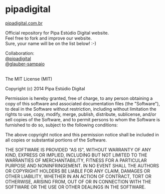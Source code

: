 pipadigital
===========

<a href="http://pipadigital.com.br">pipadigital.com.br</a>
<br/> 

Official repository for Pipa Estúdio Digital website.
<br/>Feel free to fork and improve our website. 
<br/>Sure, your name will be on the list below! :-)

Collaboration:
<br/>
<a href="https://github.com/pipadigital">@pipadigital</a>
<br/>
<a href="http://github.com/glauber-sampaio">@glauber-sampaio</a>
<br/>
<br/>
<p>The MIT License (MIT)

Copyright (c) 2014 Pipa Estúdio Digital

Permission is hereby granted, free of charge, to any person obtaining a copy
of this software and associated documentation files (the "Software"), to deal
in the Software without restriction, including without limitation the rights
to use, copy, modify, merge, publish, distribute, sublicense, and/or sell
copies of the Software, and to permit persons to whom the Software is
furnished to do so, subject to the following conditions:

The above copyright notice and this permission notice shall be included in all
copies or substantial portions of the Software.

THE SOFTWARE IS PROVIDED "AS IS", WITHOUT WARRANTY OF ANY KIND, EXPRESS OR
IMPLIED, INCLUDING BUT NOT LIMITED TO THE WARRANTIES OF MERCHANTABILITY,
FITNESS FOR A PARTICULAR PURPOSE AND NONINFRINGEMENT. IN NO EVENT SHALL THE
AUTHORS OR COPYRIGHT HOLDERS BE LIABLE FOR ANY CLAIM, DAMAGES OR OTHER
LIABILITY, WHETHER IN AN ACTION OF CONTRACT, TORT OR OTHERWISE, ARISING FROM,
OUT OF OR IN CONNECTION WITH THE SOFTWARE OR THE USE OR OTHER DEALINGS IN THE
SOFTWARE.
</p>